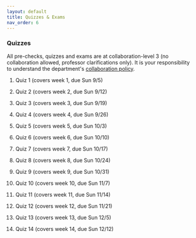 ```yaml
---
layout: default 
title: Quizzes & Exams 
nav_order: 6
---
```



### Quizzes

All pre-checks, quizzes and exams are  at collaboration-level 3 (no collaboration allowed, professor clarifications only).  It is your responsibility to understand the department's [collaboration policy](https://turing.bowdoin.edu/dept/collab.php). 


1. Quiz 1 (covers week 1, due Sun 9/5)
2. Quiz 2 (covers week 2, due Sun 9/12)
3. Quiz 3 (covers week 3, due Sun 9/19)
4. Quiz 4 (covers week 4, due Sun 9/26)
5. Quiz 5 (covers week 5, due Sun 10/3)

6. Quiz 6 (covers week 6, due Sun 10/10)
7. Quiz 7 (covers week 7, due Sun 10/17)
8. Quiz 8 (covers week 8, due Sun 10/24)
9. Quiz 9 (covers week 9, due Sun 10/31)
10. Quiz 10 (covers week 10, due Sun 11/7)

11. Quiz 11 (covers week 11, due Sun 11/14)
12. Quiz 12 (covers week 12, due Sun 11/21)
13. Quiz 13 (covers week 13, due Sun 12/5)
14. Quiz 14 (covers week 14, due Sun 12/12)

